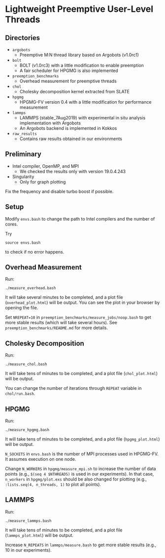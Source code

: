 # Lightweight Preemptive User-Level Threads

## Directories

- `argobots`
    - Preemptive M:N thread library based on Argobots (v1.0rc1)
- `bolt`
    - BOLT (v1.0rc3) with a little modification to enable preemption
    - A fair scheduler for HPGMG is also implemented
- `preemption_benchmarks`
    - Overhead measurement for preemptive threads
- `chol`
    - Cholesky decomposition kernel extracted from SLATE
- `hpgmg`
    - HPGMG-FV version 0.4 with a little modification for performance measurement
- `lammps`
    - LAMMPS (stable_7Aug2019) with experimental in situ analysis implementation with Argobots
    - An Argobots backend is implemented in Kokkos
- `raw_results`
    - Contains raw results obtained in our environments

## Preliminary

- Intel compiler, OpenMP, and MPI
    - We checked the results only with version 19.0.4.243
- Singularity
    - Only for graph plotting

Fix the frequency and disable turbo boost if possible.

## Setup

Modify `envs.bash` to change the path to Intel compilers and the number of cores.

Try
```
source envs.bash
```
to check if no error happens.

## Overhead Measurement

Run:
```
./measure_overhead.bash
```

It will take several minutes to be completed, and a plot file (`overhead_plot.html`) will be output.
You can see the plot in your browser by opening the file.

Set `NREPEAT=10` in `preemption_benchmarks/measure_jobs/noop.bash` to get more stable results (which will take several hours).
See `preemption_benchmarks/README.md` for more details.

## Cholesky Decomposition

Run:
```
./measure_chol.bash
```

It will take tens of minutes to be completed, and a plot file (`chol_plot.html`) will be output.

You can change the number of iterations through `REPEAT` variable in `chol/run.bash`.

## HPGMG

Run:
```
./measure_hpgmg.bash
```

It will take tens of minutes to be completed, and a plot file (`hpgmg_plot.html`) will be output.

`N_SOCKETS` in `envs.bash` is the number of MPI processes used in HPGMG-FV.
It assumes execution on one node.

Change `N_WORKERS` in `hpgmg/measure_mpi.sh` to increase the number of data points (e.g., `$(seq 4 $NTHREADS)` is used in our experiments).
In that case, `n_workers` in `hpgmg/plot.exs` should be also changed for plotting (e.g., `:lists.seq(4, n_threads, 1)` to plot all points).

## LAMMPS

Run:
```
./measure_lammps.bash
```

It will take tens of minutes to be completed, and a plot file (`lammps_plot.html`) will be output.

Increase `N_REPEATS` in `lammps/measure.bash` to get more stable results (e.g., 10 in our experiments).
